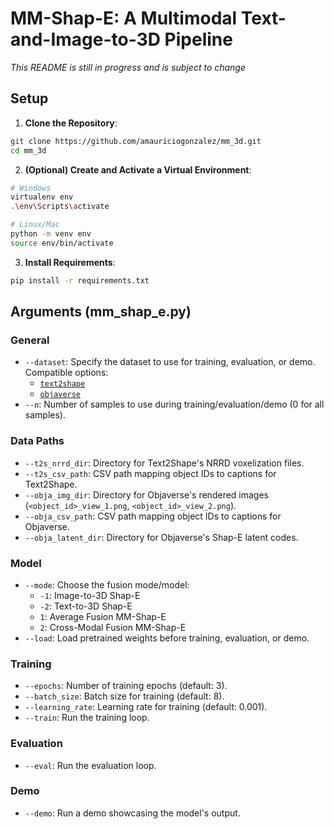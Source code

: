 # MM-Shap-E: A Multimodal Text-and-Image-to-3D Pipeline

*This README is still in progress and is subject to change*


## Setup

1. **Clone the Repository**:

```bash
git clone https://github.com/amauriciogonzalez/mm_3d.git
cd mm_3d
```


2. **(Optional) Create and Activate a Virtual Environment**:

```bash
# Windows
virtualenv env
.\env\Scripts\activate

# Linux/Mac
python -m venv env
source env/bin/activate
```
    
3. **Install Requirements**:

```bash   
pip install -r requirements.txt
```



## Arguments (mm_shap_e.py)

### General

- `--dataset`: Specify the dataset to use for training, evaluation, or demo. Compatible options:
    - [`text2shape`](http://text2shape.stanford.edu/)
    - [`objaverse`](https://objaverse.allenai.org/)
- `--n`: Number of samples to use during training/evaluation/demo (0 for all samples).

### Data Paths

- `--t2s_nrrd_dir`: Directory for Text2Shape's NRRD voxelization files.
- `--t2s_csv_path`: CSV path mapping object IDs to captions for Text2Shape.
- `--obja_img_dir`: Directory for Objaverse's rendered images (`<object_id>_view_1.png`, `<object_id>_view_2.png`).
- `--obja_csv_path`: CSV path mapping object IDs to captions for Objaverse.
- `--obja_latent_dir`: Directory for Objaverse's Shap-E latent codes.

### Model

- `--mode`: Choose the fusion mode/model:
    - `-1`: Image-to-3D Shap-E
    - `-2`: Text-to-3D Shap-E
    - `1`: Average Fusion MM-Shap-E
    - `2`: Cross-Modal Fusion MM-Shap-E
- `--load`: Load pretrained weights before training, evaluation, or demo.

### Training

- `--epochs`: Number of training epochs (default: 3).
- `--batch_size`: Batch size for training (default: 8).
- `--learning_rate`: Learning rate for training (default: 0.001).
- `--train`: Run the training loop.

### Evaluation

- `--eval`: Run the evaluation loop.

### Demo

- `--demo`: Run a demo showcasing the model's output.

